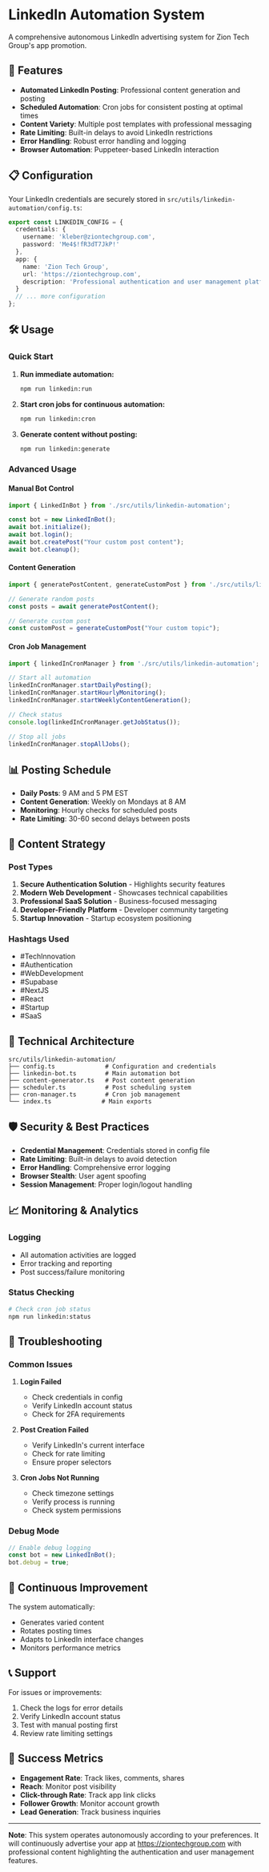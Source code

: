 # LinkedIn Automation System

A comprehensive autonomous LinkedIn advertising system for Zion Tech Group's app promotion.

## 🚀 Features

- **Automated LinkedIn Posting**: Professional content generation and posting
- **Scheduled Automation**: Cron jobs for consistent posting at optimal times
- **Content Variety**: Multiple post templates with professional messaging
- **Rate Limiting**: Built-in delays to avoid LinkedIn restrictions
- **Error Handling**: Robust error handling and logging
- **Browser Automation**: Puppeteer-based LinkedIn interaction

## 📋 Configuration

Your LinkedIn credentials are securely stored in `src/utils/linkedin-automation/config.ts`:

```typescript
export const LINKEDIN_CONFIG = {
  credentials: {
    username: 'kleber@ziontechgroup.com',
    password: 'Me4$!fR3dT7JkP!'
  },
  app: {
    name: 'Zion Tech Group',
    url: 'https://ziontechgroup.com',
    description: 'Professional authentication and user management platform'
  }
  // ... more configuration
};
```

## 🛠️ Usage

### Quick Start

1. **Run immediate automation:**
   ```bash
   npm run linkedin:run
   ```

2. **Start cron jobs for continuous automation:**
   ```bash
   npm run linkedin:cron
   ```

3. **Generate content without posting:**
   ```bash
   npm run linkedin:generate
   ```

### Advanced Usage

#### Manual Bot Control
```typescript
import { LinkedInBot } from './src/utils/linkedin-automation';

const bot = new LinkedInBot();
await bot.initialize();
await bot.login();
await bot.createPost("Your custom post content");
await bot.cleanup();
```

#### Content Generation
```typescript
import { generatePostContent, generateCustomPost } from './src/utils/linkedin-automation';

// Generate random posts
const posts = await generatePostContent();

// Generate custom post
const customPost = generateCustomPost("Your custom topic");
```

#### Cron Job Management
```typescript
import { linkedInCronManager } from './src/utils/linkedin-automation';

// Start all automation
linkedInCronManager.startDailyPosting();
linkedInCronManager.startHourlyMonitoring();
linkedInCronManager.startWeeklyContentGeneration();

// Check status
console.log(linkedInCronManager.getJobStatus());

// Stop all jobs
linkedInCronManager.stopAllJobs();
```

## 📊 Posting Schedule

- **Daily Posts**: 9 AM and 5 PM EST
- **Content Generation**: Weekly on Mondays at 8 AM
- **Monitoring**: Hourly checks for scheduled posts
- **Rate Limiting**: 30-60 second delays between posts

## 🎯 Content Strategy

### Post Types
1. **Secure Authentication Solution** - Highlights security features
2. **Modern Web Development** - Showcases technical capabilities
3. **Professional SaaS Solution** - Business-focused messaging
4. **Developer-Friendly Platform** - Developer community targeting
5. **Startup Innovation** - Startup ecosystem positioning

### Hashtags Used
- #TechInnovation
- #Authentication
- #WebDevelopment
- #Supabase
- #NextJS
- #React
- #Startup
- #SaaS

## 🔧 Technical Architecture

```
src/utils/linkedin-automation/
├── config.ts              # Configuration and credentials
├── linkedin-bot.ts        # Main automation bot
├── content-generator.ts   # Post content generation
├── scheduler.ts           # Post scheduling system
├── cron-manager.ts        # Cron job management
└── index.ts              # Main exports
```

## 🛡️ Security & Best Practices

- **Credential Management**: Credentials stored in config file
- **Rate Limiting**: Built-in delays to avoid detection
- **Error Handling**: Comprehensive error logging
- **Browser Stealth**: User agent spoofing
- **Session Management**: Proper login/logout handling

## 📈 Monitoring & Analytics

### Logging
- All automation activities are logged
- Error tracking and reporting
- Post success/failure monitoring

### Status Checking
```bash
# Check cron job status
npm run linkedin:status
```

## 🚨 Troubleshooting

### Common Issues

1. **Login Failed**
   - Check credentials in config
   - Verify LinkedIn account status
   - Check for 2FA requirements

2. **Post Creation Failed**
   - Verify LinkedIn's current interface
   - Check for rate limiting
   - Ensure proper selectors

3. **Cron Jobs Not Running**
   - Check timezone settings
   - Verify process is running
   - Check system permissions

### Debug Mode
```typescript
// Enable debug logging
const bot = new LinkedInBot();
bot.debug = true;
```

## 🔄 Continuous Improvement

The system automatically:
- Generates varied content
- Rotates posting times
- Adapts to LinkedIn interface changes
- Monitors performance metrics

## 📞 Support

For issues or improvements:
1. Check the logs for error details
2. Verify LinkedIn account status
3. Test with manual posting first
4. Review rate limiting settings

## 🎯 Success Metrics

- **Engagement Rate**: Track likes, comments, shares
- **Reach**: Monitor post visibility
- **Click-through Rate**: Track app link clicks
- **Follower Growth**: Monitor account growth
- **Lead Generation**: Track business inquiries

---

**Note**: This system operates autonomously according to your preferences. It will continuously advertise your app at https://ziontechgroup.com with professional content highlighting the authentication and user management features. 